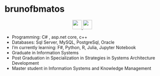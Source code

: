 # brunofbmatos
 

<p align="center">
<a href="https://www.linkedin.com/in/bruno-fabricio-braga-matos-914b7120/" target="_blank" rel="nofollow, noreferrer, noopener, external"><img  src="https://simpleicons.org/icons/linkedin.svg" height="30px" >
<a href="https://twitter.com/brunofbmatos" target="_blank" rel="nofollow, noreferrer, noopener, external"><img  src="https://simpleicons.org/icons/twitter.svg" height="30px" ></a>
</p>

- Programming: C# , asp.net core, c++
- Databases: Sql Server, MySQL, PostgreSql, Oracle
- I’m currently learning: F#, Python, R, Julia, Jupyter Notebook
- Graduate in Information Systems
- Post Graduation in Specialization in Strategies in Systems Architecture Development
- Master student in Information Systems and Knowledge Management 
<br>
